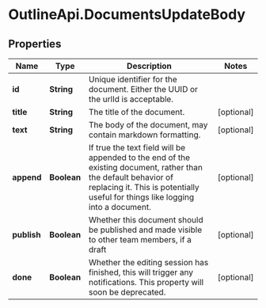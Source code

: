 # OutlineApi.DocumentsUpdateBody

## Properties
Name | Type | Description | Notes
------------ | ------------- | ------------- | -------------
**id** | **String** | Unique identifier for the document. Either the UUID or the urlId is acceptable. | 
**title** | **String** | The title of the document. | [optional] 
**text** | **String** | The body of the document, may contain markdown formatting. | [optional] 
**append** | **Boolean** | If true the text field will be appended to the end of the existing document, rather than the default behavior of replacing it. This is potentially useful for things like logging into a document. | [optional] 
**publish** | **Boolean** | Whether this document should be published and made visible to other team members, if a draft | [optional] 
**done** | **Boolean** | Whether the editing session has finished, this will trigger any notifications. This property will soon be deprecated. | [optional] 
